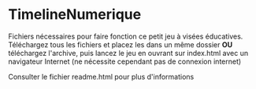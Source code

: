 # TimelineNumerique
Fichiers nécessaires pour faire fonction ce petit jeu à visées éducatives.  
Téléchargez tous les fichiers et placez les dans un même dossier **OU** téléchargez l'archive, puis lancez le jeu en ouvrant sur index.html avec un navigateur Internet (ne nécessite cependant pas de connexion internet)

Consulter le fichier readme.html pour plus d'informations
